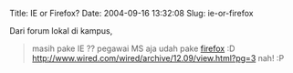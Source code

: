 Title: IE or Firefox?
Date: 2004-09-16 13:32:08
Slug: ie-or-firefox

Dari forum lokal di kampus,

> masih pake IE ??
> pegawai MS aja udah pake <a href="http://getfirefox.com">firefox</a> :D
> http://www.wired.com/wired/archive/12.09/view.html?pg=3
nah! :P